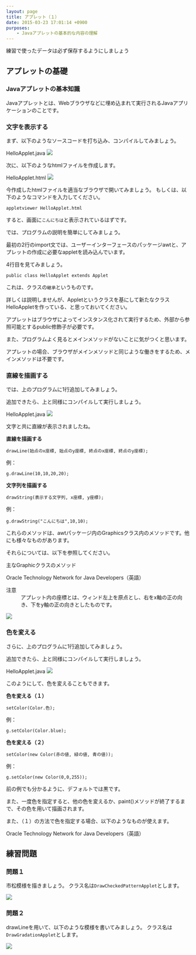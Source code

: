 ```yaml
---
layout: page
title: アプレット（１）
date: 2015-03-23 17:01:14 +0900
purposes:
    - Javaアプレットの基本的な内容の理解
---
```


練習で使ったデータは必ず保存するようにしましょう

アプレットの基礎
--------------

### Javaアプレットの基本知識

Javaアプレットとは、Webブラウザなどに埋め込まれて実行されるJavaアプリケーションのことです。

### 文字を表示する

まず、以下のようなソースコードを打ち込み、コンパイルしてみましょう。

HelloApplet.java
![](./pic/HelloApplet.java.png)

次に、以下のようなhtmlファイルを作成します。

HelloApplet.html
![](./pic/HelloApplet.html.png)

今作成したhtmlファイルを適当なブラウザで開いてみましょう。
もしくは、以下のようなコマンドを入力してください。

    appletviewer HelloApplet.html

すると、画面に`こんにちは`と表示されているはずです。

では、プログラムの説明を簡単にしてみましょう。

最初の2行のimport文では、ユーザーインターフェースのパッケージawtと、アプレットの作成に必要なappletを読み込んでいます。

4行目を見てみましょう。

    public class HelloApplet extends Applet

これは、クラスの`継承`というものです。

詳しくは説明しませんが、Appletというクラスを基にして新たなクラスHelloAppletを作っている、と思っておいてください。

アプレットはブラウザによってインスタンス化されて実行するため、外部から参照可能とするpublic修飾子が必要です。

また、プログラムよく見るとメインメソッドがないことに気がつくと思います。

アプレットの場合、ブラウザがメインメソッドと同じような働きをするため、メインメソッドは不要です。

### 直線を描画する

では、上のプログラムに1行追加してみましょう。

追加できたら、上と同様にコンパイルして実行しましょう。

HelloApplet.java
![](./pic/HelloApplet.java.Mod1.png)

文字と共に直線が表示されましたね。

**直線を描画する**

    drawLine(始点のx座標, 始点のy座標, 終点のx座標, 終点のy座標);
    
例：

    g.drawLine(10,10,20,20);

**文字列を描画する**

    drawString(表示する文字列, x座標, y座標);

例：

    g.drawString("こんにちは",10,10);

これらのメソッドは、awtパッケージ内のGraphicsクラス内のメソッドです。他にも様々なものがあります。

それらについては、以下を参照してください。

主なGraphicクラスのメソッド

Oracle Technology Network for Java Developers（英語）

<dl>
<dt>注意</dt>
<dd>アプレット内の座標とは、ウィンド左上を原点とし、右をx軸の正の向き、下をy軸の正の向きとしたものです。</dd>
</dl>

![](./pic/coordinate.png)

### 色を変える

さらに、上のプログラムに1行追加してみましょう。

追加できたら、上と同様にコンパイルして実行しましょう。

HelloApplet.java
![](./pic/HelloApplet.java.Mod2.png)

このようにして、色を変えることもできます。

**色を変える（１）**

    setColor(Color.色);

例：

    g.setColor(Color.blue);

**色を変える（２）**

    setColor(new Color(赤の値, 緑の値, 青の値));

例：

    g.setColor(new Color(0,0,255));

前の例でも分かるように、デフォルトでは黒です。

また、一度色を指定すると、他の色を変えるか、paint()メソッドが終了するまで、その色を用いて描画されます。

また、（１）の方法で色を指定する場合、以下のようなものが使えます。

Oracle Technology Network for Java Developers（英語）

練習問題
--------------

### 問題１

市松模様を描きましょう。
クラス名は`DrawCheckedPatternApplet`とします。

![](./pic/DrawCheckedPatternApplet.png)

### 問題２

drawLineを用いて、以下のような模様を書いてみましょう。
クラス名は`DrawGradationApplet`とします。

![](./pic/DrawGradationApplet.png)
